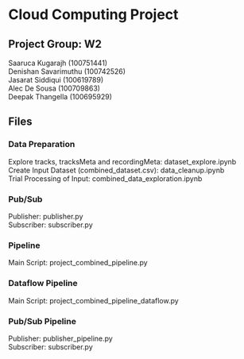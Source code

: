 # Cloud Computing Project
## Project Group: W2<br />
Saaruca Kugarajh (100751441)<br />
Denishan Savarimuthu (100742526)<br />
Jasarat Siddiqui (100619789)<br />
Alec De Sousa (100709863)<br />
Deepak Thangella (100695929)<br />
## Files <br />
### Data Preparation <br />
Explore tracks, tracksMeta and recordingMeta: dataset_explore.ipynb<br />
Create Input Dataset (combined_dataset.csv): data_cleanup.ipynb<br />
Trial Processing of Input: combined_data_exploration.ipynb<br />
### Pub/Sub <br />
Publisher: publisher.py <br />
Subscriber: subscriber.py <br />
### Pipeline <br />
Main Script: project_combined_pipeline.py<br />
### Dataflow Pipeline <br />
Main Script: project_combined_pipeline_dataflow.py<br />
### Pub/Sub Pipeline <br />
Publisher: publisher_pipeline.py<br />
Subscriber: subscriber.py<br />


